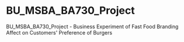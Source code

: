 # BU_MSBA_BA730_Project
BU_MSBA_BA730_Project - Business Experiment of Fast Food Branding Affect on Customers' Preference of Burgers
